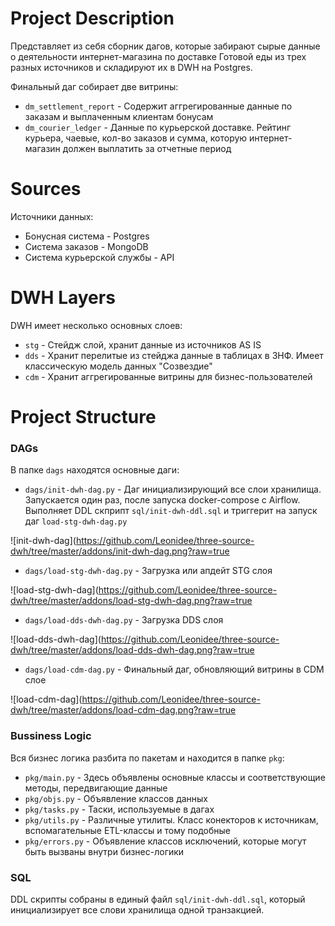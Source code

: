 # Project Description
Представляет из себя сборник дагов, которые забирают сырые данные о деятельности интернет-магазина по доставке Готовой еды из трех разных источников и складируют их в DWH на Postgres.

Финальный даг собирает две витрины:
- `dm_settlement_report` - Содержит аггрегированные данные по заказам и выплаченным клиентам бонусам
- `dm_courier_ledger` - Данные по курьерской доставке. Рейтинг курьера, чаевые, кол-во заказов и сумма, которую интернет-магазин должен выплатить за отчетные период

# Sources
Источники данных:
- Бонусная система - Postgres
- Система заказов - MongoDB
- Система курьерской службы - API 

# DWH Layers
DWH имеет несколько основных слоев:
- `stg` - Стейдж слой, хранит данные из источников AS IS
- `dds` - Хранит перелитые из стейджа данные в таблицах в 3НФ. Имеет классическую модель данных "Созвездие"
- `cdm` - Хранит аггрегированные витрины для бизнес-пользователей

# Project Structure
### DAGs
В папке `dags` находятся основные даги:
- `dags/init-dwh-dag.py` - Даг инициализирующий все слои хранилища. Запускается один раз, после запуска docker-compose с Airflow. Выполняет DDL скприпт `sql/init-dwh-ddl.sql` и триггерит на запуск даг `load-stg-dwh-dag.py`

![init-dwh-dag](https://github.com/Leonidee/three-source-dwh/tree/master/addons/init-dwh-dag.png?raw=true

- `dags/load-stg-dwh-dag.py`  - Загрузка или апдейт STG слоя

![load-stg-dwh-dag](https://github.com/Leonidee/three-source-dwh/tree/master/addons/load-stg-dwh-dag.png?raw=true

- `dags/load-dds-dwh-dag.py` - Загрузка DDS слоя

![load-dds-dwh-dag](https://github.com/Leonidee/three-source-dwh/tree/master/addons/load-dds-dwh-dag.png?raw=true

- `dags/load-cdm-dag.py` - Финальный даг, обновляющий витрины в CDM слое

![load-cdm-dag](https://github.com/Leonidee/three-source-dwh/tree/master/addons/load-cdm-dag.png?raw=true

### Bussiness Logic
Вся бизнес логика разбита по пакетам и находится в папке `pkg`:

- `pkg/main.py` - Здесь объявлены основные классы и соответствующие методы, передвигающие данные
- `pkg/objs.py` - Объявление классов данных
- `pkg/tasks.py` - Таски, используемые в дагах
- `pkg/utils.py` - Различные утилиты. Класс конекторов к источникам, вспомагательные ETL-классы и тому подобные
- `pkg/errors.py` - Объявление классов исключений, которые могут быть вызваны внутри бизнес-логики

### SQL
DDL скрипты собраны в единый файл `sql/init-dwh-ddl.sql`, который инициализирует все слови хранилища одной транзакцией.
